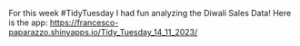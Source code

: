 For this week #TidyTuesday I had fun analyzing the Diwali Sales Data! Here is the app: https://francesco-paparazzo.shinyapps.io/Tidy_Tuesday_14_11_2023/
